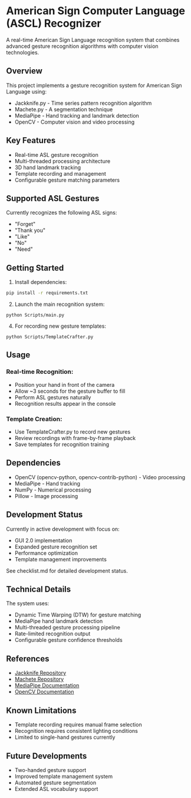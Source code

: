 # American Sign Computer Language (ASCL) Recognizer

A real-time American Sign Language recognition system that combines advanced gesture recognition algorithms with computer vision technologies.

## Overview

This project implements a gesture recognition system for American Sign Language using:
- Jackknife.py - Time series pattern recognition algorithm
- Machete.py - A segmentation technique 
- MediaPipe - Hand tracking and landmark detection
- OpenCV - Computer vision and video processing

## Key Features

- Real-time ASL gesture recognition
- Multi-threaded processing architecture  
- 3D hand landmark tracking
- Template recording and management
- Configurable gesture matching parameters

## Supported ASL Gestures

Currently recognizes the following ASL signs:
- "Forget" 
- "Thank you"
- "Like"
- "No"
- "Need"

## Getting Started

1. Install dependencies:
```bash
pip install -r requirements.txt
```

2. Launch the main recognition system:
```
python Scripts/main.py
```

4. For recording new gesture templates:
```
python Scripts/TemplateCrafter.py
```

## Usage

### Real-time Recognition:

- Position your hand in front of the camera
- Allow ~3 seconds for the gesture buffer to fill
- Perform ASL gestures naturally
- Recognition results appear in the console

### Template Creation:

- Use TemplateCrafter.py to record new gestures
- Review recordings with frame-by-frame playback
- Save templates for recognition training

## Dependencies

- OpenCV (opencv-python, opencv-contrib-python) - Video processing
- MediaPipe - Hand tracking
- NumPy - Numerical processing
- Pillow - Image processing

## Development Status

Currently in active development with focus on:

- GUI 2.0 implementation
- Expanded gesture recognition set
- Performance optimization
- Template management improvements

See checklist.md for detailed development status.

## Technical Details

The system uses:

- Dynamic Time Warping (DTW) for gesture matching
- MediaPipe hand landmark detection
- Multi-threaded gesture processing pipeline
- Rate-limited recognition output
- Configurable gesture confidence thresholds

## References

- [Jackknife Repository](https://github.com/ISUE/Jackknife)
- [Machete Repository](https://github.com/ISUE/Machete)
- [MediaPipe Documentation](https://ai.google.dev/edge/mediapipe/solutions/guide)
- [OpenCV Documentation](https://opencv.org/) 

## Known Limitations

- Template recording requires manual frame selection
- Recognition requires consistent lighting conditions
- Limited to single-hand gestures currently

## Future Developments

- Two-handed gesture support
- Improved template management system
- Automated gesture segmentation
- Extended ASL vocabulary support
